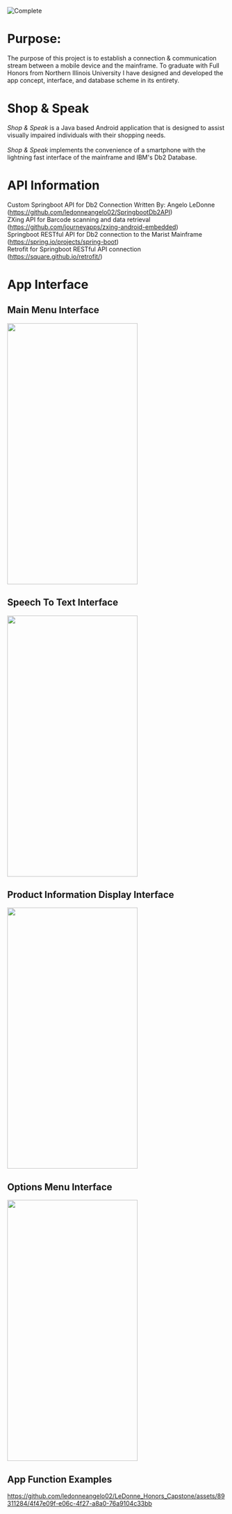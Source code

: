 ![Complete](http://img.shields.io/badge/Complete-green.png)


# **Purpose:** 
The purpose of this project is to establish a connection & communication stream between a mobile device and the mainframe. To graduate with Full Honors from Northern Illinois University I have designed and developed the app concept, interface, and database scheme in its entirety. 


# **Shop & Speak** 
<i>Shop & Speak</i> is a Java based Android application that is designed to assist visually impaired individuals with their shopping needs. 
</br></br><i>Shop & Speak</i> implements the convenience of a smartphone with the lightning fast interface of the mainframe and IBM's Db2 Database.


# **API Information**
Custom Springboot API for Db2 Connection Written By: Angelo LeDonne (https://github.com/ledonneangelo02/SpringbootDb2API)</br>
ZXing API for Barcode scanning and data retrieval (https://github.com/journeyapps/zxing-android-embedded) </br>
Springboot RESTful API for Db2 connection to the Marist Mainframe (https://spring.io/projects/spring-boot)</br>
Retrofit for Springboot RESTful API connection (https://square.github.io/retrofit/)



# **App Interface**

## **Main Menu Interface**
<img src="https://github.com/ledonneangelo02/LeDonne_Honors_Capstone/assets/89311284/4bd21807-e424-4ac2-a3ed-5a524e8e6c7f" width="300" height="600"/>


## **Speech To Text Interface**
<img src="https://github.com/ledonneangelo02/LeDonne_Honors_Capstone/assets/89311284/6f65d216-4480-4627-beed-2d9a0974fa97" width="300" height="600"/>

## **Product Information Display Interface**
<img src="https://github.com/ledonneangelo02/LeDonne_Honors_Capstone/assets/89311284/4e9be47b-97fd-4f57-8877-c95708351163" width="300" height="600"/>

## **Options Menu Interface**
<img src="https://github.com/ledonneangelo02/LeDonne_Honors_Capstone/assets/89311284/2acc7d93-a8a4-4833-a178-42df52afc379" width="300" height="600"/>


## **App Function Examples**
https://github.com/ledonneangelo02/LeDonne_Honors_Capstone/assets/89311284/4f47e09f-e06c-4f27-a8a0-76a9104c33bb



